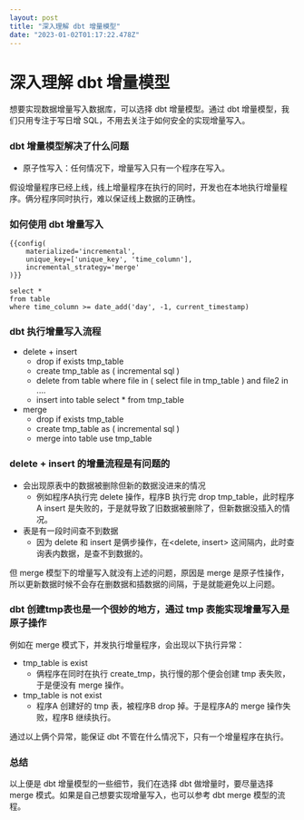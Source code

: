 ```yaml
---
layout: post
title: "深入理解 dbt 增量模型"
date: "2023-01-02T01:17:22.478Z"
---
```

深入理解 dbt 增量模型
=============

想要实现数据增量写入数据库，可以选择 dbt 增量模型。通过 dbt 增量模型，我们只用专注于写日增 SQL，不用去关注于如何安全的实现增量写入。

### dbt 增量模型解决了什么问题

*   原子性写入：任何情况下，增量写入只有一个程序在写入。

假设增量程序已经上线，线上增量程序在执行的同时，开发也在本地执行增量程序。俩分程序同时执行，难以保证线上数据的正确性。

### 如何使用 dbt 增量写入

    {{config(
        materialized='incremental',
        unique_key=['unique_key', 'time_column'],
        incremental_strategy='merge'
    )}}
        
    select * 
    from table
    where time_column >= date_add('day', -1, current_timestamp) 
    

### dbt 执行增量写入流程

*   delete + insert
    *   drop if exists tmp\_table
    *   create tmp\_table as ( incremental sql )
    *   delete from table where file in ( select file in tmp\_table ) and file2 in ....
    *   insert into table select \* from tmp\_table
*   merge
    *   drop if exists tmp\_table
    *   create tmp\_table as ( incremental sql )
    *   merge into table use tmp\_table

### delete + insert 的增量流程是有问题的

*   会出现原表中的数据被删除但新的数据没进来的情况
    *   例如程序A执行完 delete 操作，程序B 执行完 drop tmp\_table，此时程序A insert 是失败的，于是就导致了旧数据被删除了，但新数据没插入的情况。
*   表是有一段时间查不到数据
    *   因为 delete 和 insert 是俩步操作，在<delete, insert> 这间隔内，此时查询表内数据，是查不到数据的。

但 merge 模型下的增量写入就没有上述的问题，原因是 merge 是原子性操作，所以更新数据时候不会存在删数据和插数据的间隔，于是就能避免以上问题。

### dbt 创建tmp表也是一个很妙的地方，通过 tmp 表能实现增量写入是原子操作

例如在 merge 模式下，并发执行增量程序，会出现以下执行异常：

*   tmp\_table is exist
    *   俩程序在同时在执行 create\_tmp，执行慢的那个便会创建 tmp 表失败，于是便没有 merge 操作。
*   tmp\_table is not exist
    *   程序A 创建好的 tmp 表，被程序B drop 掉。于是程序A的 merge 操作失败，程序B 继续执行。

通过以上俩个异常，能保证 dbt 不管在什么情况下，只有一个增量程序在执行。

### 总结

以上便是 dbt 增量模型的一些细节，我们在选择 dbt 做增量时，要尽量选择 merge 模式。如果是自己想要实现增量写入，也可以参考 dbt merge 模型的流程。